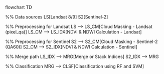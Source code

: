 flowchart TD

  %% Data sources
  LS[Landsat 8/9]
  S2[Sentinel-2]

  %% Preprocessing for Landsat
  LS --> LS_CM[Cloud Masking - Landsat (pixel_qa)]
  LS_CM --> LS_IDX[NDVI & NDWI Calculation - Landsat]

  %% Preprocessing for Sentinel
  S2 --> S2_CM[Cloud Masking - Sentinel-2 (QA60)]
  S2_CM --> S2_IDX[NDVI & NDWI Calculation - Sentinel]

  %% Merge path
  LS_IDX --> MRG[Merge or Stack Indices]
  S2_IDX --> MRG

  %% Classification
  MRG --> CLSF[Classification using RF and SVM]
